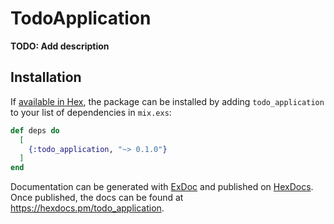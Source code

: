 # TodoApplication

**TODO: Add description**

## Installation

If [available in Hex](https://hex.pm/docs/publish), the package can be installed
by adding `todo_application` to your list of dependencies in `mix.exs`:

```elixir
def deps do
  [
    {:todo_application, "~> 0.1.0"}
  ]
end
```

Documentation can be generated with [ExDoc](https://github.com/elixir-lang/ex_doc)
and published on [HexDocs](https://hexdocs.pm). Once published, the docs can
be found at <https://hexdocs.pm/todo_application>.

